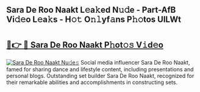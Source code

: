 ## Sara De Roo Naakt L𝚎a𝚔ed N𝚞𝚍e - Part-AfB Vi𝚍𝚎o L𝚎a𝚔s - H𝚘𝚝 O𝚗𝚕yf𝚊ns P𝚑𝚘tos UILWt

# <h2><a href="http://kf5nxeq.oniu.top/?m=Sara+De+Roo+Naakt">🔗👉 🔴 Sara De Roo Naakt P𝚑ot𝚘𝚜 V𝚒d𝚎o</a></h2>

[![Sara De Roo Naakt Nu𝚍e𝚜](https://i.imgur.com/0qMVB7G.gif)](http://kf5nxeq.oniu.top/?m=Sara+De+Roo+Naakt)
Social media influencer Sara De Roo Naakt, famed for sharing dance and lifestyle content, including presentations and personal blogs. Outstanding set builder Sara De Roo Naakt, recognized for their remarkable abilities and accomplishments in constructing sets.  
